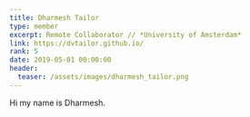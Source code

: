 ```yaml
---
title: Dharmesh Tailor
type: member
excerpt: Remote Collaborator // *University of Amsterdam*
link: https://dvtailor.github.io/
rank: 5
date: 2019-05-01 00:00:00
header:
  teaser: /assets/images/dharmesh_tailor.png
---
```


Hi my name is Dharmesh.

